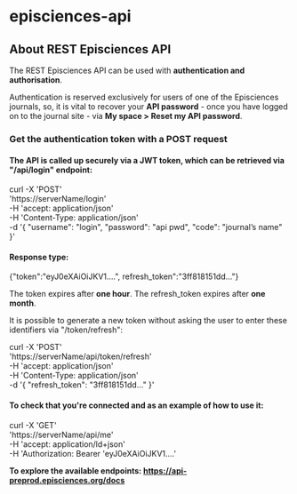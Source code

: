 # episciences-api
## About REST Episciences API

The REST Episciences API can be used with **authentication and authorisation**.

Authentication is reserved exclusively for users of one of the Episciences journals, so, it is vital to recover
your **API password** - once you have logged on to the journal site - via **My space > Reset my API password**.

### Get the authentication token with a POST request

#### The API is called up securely via a JWT token, which can be retrieved via "/api/login" endpoint:  

curl -X 'POST' \
'https://serverName/login' \
-H 'accept: application/json' \
-H 'Content-Type: application/json' \
-d '{
"username": "login",
"password": "api pwd",
"code": "journal’s name"
}'

#### Response type:

{"token":"eyJ0eXAiOiJKV1….", refresh_token":"3ff818151dd…"}

The token expires after **one hour**.
The refresh_token expires after **one month**.

It is possible to generate a new token without asking the user to enter these identifiers via "/token/refresh":

curl -X 'POST' \
'https://serverName/api/token/refresh' \
-H 'accept: application/json' \
-H 'Content-Type: application/json' \
-d '{
"refresh_token": "3ff818151dd…"
}'


#### To check that you're connected and as an example of how to use it: 

curl -X 'GET' \
'https://serverName/api/me' \
-H 'accept: application/ld+json' \
-H 'Authorization: Bearer
'eyJ0eXAiOiJKV1….'

**To explore the available endpoints: https://api-preprod.episciences.org/docs**